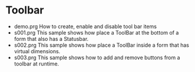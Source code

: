 # Toolbar

* demo.prg How to create, enable and disable tool bar items
* s001.prg This sample shows how place a ToolBar at the bottom of a form that also has a Statusbar.
* s002.prg This sample shows how place a ToolBar inside a form that has virtual dimensions.
* s003.prg This sample shows how to add and remove buttons from a toolbar at runtime.
